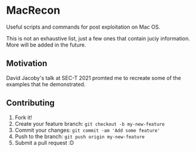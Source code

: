 # MacRecon
Useful scripts and commands for post exploitation on Mac OS.

This is not an exhaustive list, just a few ones that contain juciy information. More will be added in the future.

## Motivation

David Jacoby's talk at SEC-T 2021 promted me to recreate some of the examples that he demonstrated.

## Contributing
1. Fork it!
2. Create your feature branch: `git checkout -b my-new-feature`
3. Commit your changes: `git commit -am 'Add some feature'`
4. Push to the branch: `git push origin my-new-feature`
5. Submit a pull request :D
